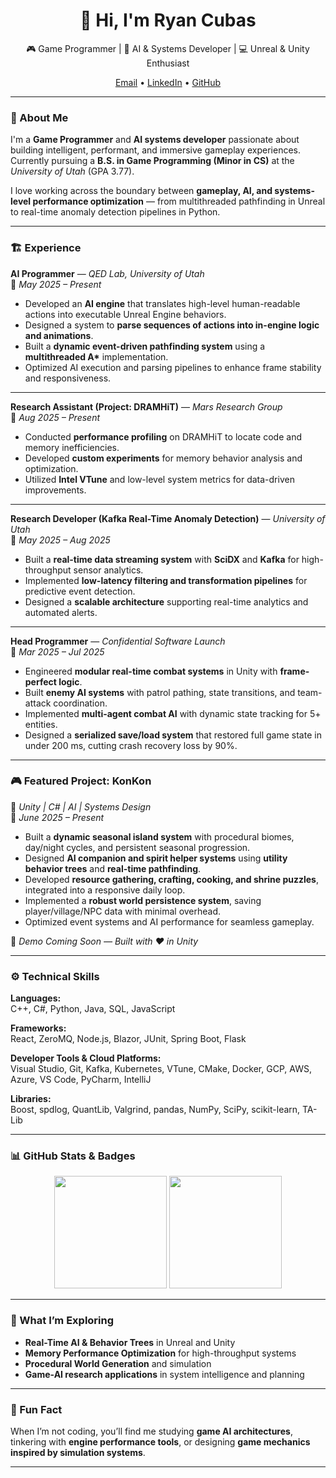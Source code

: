 <!-- Header -->
<div align="center">
  <h1>👋 Hi, I'm Ryan Cubas</h1>
  <p>🎮 Game Programmer | 🧠 AI & Systems Developer | 💻 Unreal & Unity Enthusiast</p>
  <p>
    <a href="mailto:ryan.cubas.pastor1@gmail.com">Email</a> •
    <a href="https://www.linkedin.com/in/ryan-cubas/">LinkedIn</a> •
    <a href="https://github.com/ryancubas">GitHub</a>
  </p>
</div>

---

### 🧠 About Me  
I'm a **Game Programmer** and **AI systems developer** passionate about building intelligent, performant, and immersive gameplay experiences.  
Currently pursuing a **B.S. in Game Programming (Minor in CS)** at the *University of Utah* (GPA 3.77).  

I love working across the boundary between **gameplay, AI, and systems-level performance optimization** — from multithreaded pathfinding in Unreal to real-time anomaly detection pipelines in Python.

---

### 🏗️ Experience

**AI Programmer** — *QED Lab, University of Utah*  
📆 *May 2025 – Present*  
- Developed an **AI engine** that translates high-level human-readable actions into executable Unreal Engine behaviors.  
- Designed a system to **parse sequences of actions into in-engine logic and animations**.  
- Built a **dynamic event-driven pathfinding system** using a **multithreaded A\*** implementation.  
- Optimized AI execution and parsing pipelines to enhance frame stability and responsiveness.  

---

**Research Assistant (Project: DRAMHiT)** — *Mars Research Group*  
📆 *Aug 2025 – Present*  
- Conducted **performance profiling** on DRAMHiT to locate code and memory inefficiencies.  
- Developed **custom experiments** for memory behavior analysis and optimization.  
- Utilized **Intel VTune** and low-level system metrics for data-driven improvements.  

---

**Research Developer (Kafka Real-Time Anomaly Detection)** — *University of Utah*  
📆 *May 2025 – Aug 2025*  
- Built a **real-time data streaming system** with **SciDX** and **Kafka** for high-throughput sensor analytics.  
- Implemented **low-latency filtering and transformation pipelines** for predictive event detection.  
- Designed a **scalable architecture** supporting real-time analytics and automated alerts.  

---

**Head Programmer** — *Confidential Software Launch*  
📆 *Mar 2025 – Jul 2025*  
- Engineered **modular real-time combat systems** in Unity with **frame-perfect logic**.  
- Built **enemy AI systems** with patrol pathing, state transitions, and team-attack coordination.  
- Implemented **multi-agent combat AI** with dynamic state tracking for 5+ entities.  
- Designed a **serialized save/load system** that restored full game state in under 200 ms, cutting crash recovery loss by 90%.

---

### 🎮 Featured Project: KonKon  
🧩 *Unity | C# | AI | Systems Design*  
📆 *June 2025 – Present*  

- Built a **dynamic seasonal island system** with procedural biomes, day/night cycles, and persistent seasonal progression.  
- Designed **AI companion and spirit helper systems** using **utility behavior trees** and **real-time pathfinding**.  
- Developed **resource gathering, crafting, cooking, and shrine puzzles**, integrated into a responsive daily loop.  
- Implemented a **robust world persistence system**, saving player/village/NPC data with minimal overhead.  
- Optimized event systems and AI performance for seamless gameplay.  

🎥 *Demo Coming Soon — Built with ❤️ in Unity*  

---

### ⚙️ Technical Skills

**Languages:**  
C++, C#, Python, Java, SQL, JavaScript  

**Frameworks:**  
React, ZeroMQ, Node.js, Blazor, JUnit, Spring Boot, Flask  

**Developer Tools & Cloud Platforms:**  
Visual Studio, Git, Kafka, Kubernetes, VTune, CMake, Docker, GCP, AWS, Azure, VS Code, PyCharm, IntelliJ  

**Libraries:**  
Boost, spdlog, QuantLib, Valgrind, pandas, NumPy, SciPy, scikit-learn, TA-Lib  

---

### 📊 GitHub Stats & Badges

<p align="center">
  <img height="180em" src="https://github-readme-stats.vercel.app/api?username=ryancubas&show_icons=true&theme=tokyonight" />
  <img height="180em" src="https://github-readme-stats.vercel.app/api/top-langs/?username=ryancubas&layout=compact&theme=tokyonight" />
</p>

---

### 🚀 What I’m Exploring
- **Real-Time AI & Behavior Trees** in Unreal and Unity  
- **Memory Performance Optimization** for high-throughput systems  
- **Procedural World Generation** and simulation  
- **Game-AI research applications** in system intelligence and planning  

---

### 💬 Fun Fact
When I’m not coding, you’ll find me studying **game AI architectures**, tinkering with **engine performance tools**, or designing **game mechanics inspired by simulation systems**.

---
